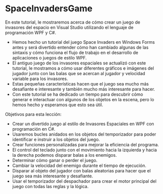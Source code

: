 # SpaceInvadersGame

En este tutorial, le mostraremos acerca de cómo crear un juego de invasores del espacio en Visual Studio utilizando el lenguaje de programación WPF y C#. 

- Hemos hecho un tutorial del juego Space Invaders en Windows Forms antes y será divertido entender cómo han cambiado algunas de las sintaxis y cómo funciona el flujo de trabajo en el desarrollo de aplicaciones o juegos de estilo WPF.
- El antiguo juego de los invasores espaciales se actualizó con este tutorial, le mostramos a cómo usar diferentes gráficos e imágenes del jugador junto con las balas que se acercan al jugador y velocidad variable para los invasores.
- Estas pequeñas características hacen que el juego sea mucho más desafiante e interesante y también mucho más interesante para hacer.
- Con este tutorial se ha dedicado un tiempo para descubrir cómo generar e interactuar con algunos de los objetos en la escena, pero lo hemos hecho y esperamos que esto sea útil.

Objetivos para esta lección:

- Crear un divertido juego al estilo de Invasores Espaciales en WPF con programación en C#.
- Usaremos bucles anidados en los objetos del temporizador para poder identificar e instruir a los objetos del juego.
- Crear funciones personalizadas para mejorar la eficiencia del programa.
- El control del teclado junto con el movimiento hacia la izquierda y hacia la derecha podemos disparar balas a los enemigos.
- Determinar cómo ganar o perder el juego.
- Cambiar la velocidad del enemigo durante el tiempo de ejecución.
- Disparar al objeto del jugador con balas aleatorias para hacer que el juego sea más interesante y desafiante.
- Usar el temporizador del despachador para crear el motor principal del juego con todas las reglas y la lógica.
